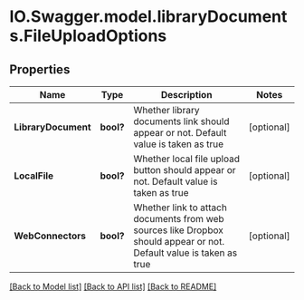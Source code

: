 # IO.Swagger.model.libraryDocuments.FileUploadOptions
## Properties

Name | Type | Description | Notes
------------ | ------------- | ------------- | -------------
**LibraryDocument** | **bool?** | Whether library documents link should appear or not. Default value is taken as true | [optional] 
**LocalFile** | **bool?** | Whether local file upload button should appear or not. Default value is taken as true | [optional] 
**WebConnectors** | **bool?** | Whether link to attach documents from web sources like Dropbox should appear or not. Default value is taken as true | [optional] 

[[Back to Model list]](../README.md#documentation-for-models) [[Back to API list]](../README.md#documentation-for-api-endpoints) [[Back to README]](../README.md)

